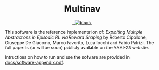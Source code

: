 <h1 align="center">
  <b>Multinav</b>
</h1>

<p align="center">
  <a href="https://img.shields.io/badge/flake8-checked-blueviolet">
    <img alt="" src="https://img.shields.io/badge/flake8-checked-blueviolet">
  </a>
  <a href="https://img.shields.io/badge/mypy-checked-blue">
    <img alt="" src="https://img.shields.io/badge/mypy-checked-blue">
  </a>
  <a href="https://img.shields.io/badge/code%20style-black-black">
    <img alt="black" src="https://img.shields.io/badge/code%20style-black-black" />
  </a>
  <a href="https://www.mkdocs.org/">
    <img alt="" src="https://img.shields.io/badge/docs-mkdocs-9cf">
  </a>
</p>

This software is the reference implementation of: *Exploiting Multiple Abstractions in Episodic RL via Reward Shaping* by Roberto Cipollone, Giuseppe De Giacomo, Marco Favorito, Luca Iocchi and Fabio Patrizi. The full paper is (or will be soon) publicly available on the AAAI-23 website.

Intructions on how to run and use the sofware are provided in [docs/software-appendix.pdf](docs/software-appendix.pdf).
